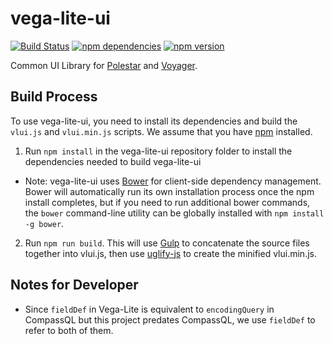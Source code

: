 # vega-lite-ui

[![Build Status](https://travis-ci.org/vega/vega-lite-ui.svg)](https://travis-ci.org/vega/vega-lite-ui)
[![npm dependencies](https://david-dm.org/vega/vega-lite-ui.svg)](https://www.npmjs.com/package/vega-lite-ui)
[![npm version](https://img.shields.io/npm/v/vega-lite-ui.svg)](https://www.npmjs.com/package/vega-lite-ui)

Common UI Library for [Polestar](https://github.com/vega/polestar) and [Voyager](https://github.com/vega/voyager).

## Build Process

To use vega-lite-ui, you need to install its dependencies and build the `vlui.js` and `vlui.min.js` scripts. We assume that you have [npm](https://www.npmjs.com/) installed.

1. Run `npm install` in the vega-lite-ui repository folder to install the dependencies needed to build vega-lite-ui
  - Note: vega-lite-ui uses [Bower](http://bower.io/) for client-side dependency management. Bower will automatically run its own installation process once the npm install completes, but if you need to run additional bower commands, the `bower` command-line utility can be globally installed with `npm install -g bower`.
2. Run `npm run build`. This will use [Gulp](http://gulpjs.com/) to concatenate the source files together into vlui.js, then use [uglify-js](http://lisperator.net/uglifyjs/) to create the minified vlui.min.js.


## Notes for Developer

- Since `fieldDef` in Vega-Lite is equivalent to `encodingQuery` in CompassQL but this project predates CompassQL, we use `fieldDef` to refer to both of them.